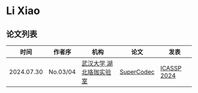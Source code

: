 # Li Xiao

## 论文列表

| 时间 | 作者序 | 机构 | 论文 | 发表 |
|:-:|:-:|---|---|---|
| 2024.07.30 | No.03/04 | [武汉大学 湖北珞珈实验室](../Institutions/CHN-WHU_武汉大学.md) | [SuperCodec](../Models/Speech_Neural_Codec/2024.07.30_SuperCodec.md) | [ICASSP 2024](../Publications/ICASSP.md) |
